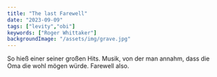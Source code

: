 ```yaml
---
title: "The last Farewell"
date: "2023-09-09"
tags: ["levity","obi"]
keywords: ["Roger Whittaker"]
backgroundImage: "/assets/img/grave.jpg"
---
```

So hieß einer seiner großen Hits. Musik, von der man annahm, dass die Oma die wohl mögen würde.
Farewell also.